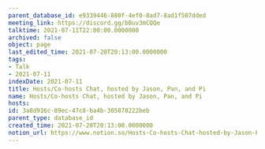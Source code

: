 ```yaml
---
parent_database_id: e9339446-880f-4ef0-8ad7-8ad1f507dded
meeting_link: https://discord.gg/bBuv3mCQQe
talktime: 2021-07-11T22:00:00.0000000
archived: false
object: page
last_edited_time: 2021-07-20T20:13:00.0000000
tags:
- Talk
- 2021-07-11
indexDate: 2021-07-11
title: Hosts/Co-hosts Chat, hosted by Jason, Pan, and Pi
name: Hosts/Co-hosts Chat, hosted by Jason, Pan, and Pi
hosts: 
id: 3a8d916c-89ec-47c8-ba4b-305878222beb
parent_type: database_id
created_time: 2021-07-20T20:13:00.0000000
notion_url: https://www.notion.so/Hosts-Co-hosts-Chat-hosted-by-Jason-Pan-and-Pi-3a8d916c89ec47c8ba4b305878222beb
---
```





